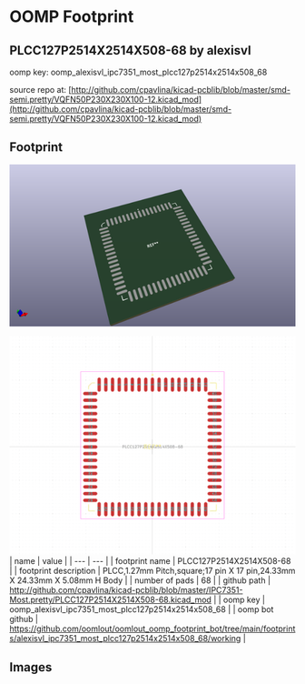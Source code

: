 # OOMP Footprint  
## PLCC127P2514X2514X508-68  by alexisvl  
  
oomp key: oomp_alexisvl_ipc7351_most_plcc127p2514x2514x508_68  
  
source repo at: [http://github.com/cpavlina/kicad-pcblib/blob/master/smd-semi.pretty/VQFN50P230X230X100-12.kicad_mod](http://github.com/cpavlina/kicad-pcblib/blob/master/smd-semi.pretty/VQFN50P230X230X100-12.kicad_mod)  
## Footprint  
  
[![working_kicad_pcb_3d.png](working_kicad_pcb_3d_600.png)](working_kicad_pcb_3d.png)  
  
[![working.png](working_600.png)](working.png)  
| name | value | 
| --- | --- | 
| footprint name | PLCC127P2514X2514X508-68 | 
| footprint description | PLCC,1.27mm Pitch,square;17 pin X 17 pin,24.33mm X 24.33mm X 5.08mm H Body | 
| number of pads | 68 | 
| github path | http://github.com/cpavlina/kicad-pcblib/blob/master/IPC7351-Most.pretty/PLCC127P2514X2514X508-68.kicad_mod | 
| oomp key | oomp_alexisvl_ipc7351_most_plcc127p2514x2514x508_68 | 
| oomp bot github | https://github.com/oomlout/oomlout_oomp_footprint_bot/tree/main/footprints/alexisvl_ipc7351_most_plcc127p2514x2514x508_68/working | 
## Images  
